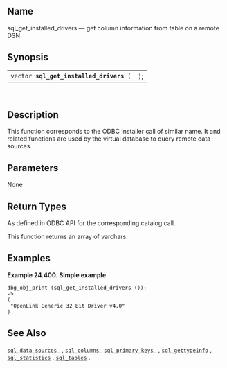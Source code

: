 <div>

<div>

</div>

<div>

## Name

sql_get_installed_drivers — get column information from table on a
remote DSN

</div>

<div>

## Synopsis

<div>

|                                              |      |
|----------------------------------------------|------|
| `vector `**`sql_get_installed_drivers`**` (` | `)`; |

<div>

 

</div>

</div>

</div>

<div>

## Description

This function corresponds to the ODBC Installer call of similar name. It
and related functions are used by the virtual database to query remote
data sources.

</div>

<div>

## Parameters

None

</div>

<div>

## Return Types

As defined in ODBC API for the corresponding catalog call.

This function returns an array of varchars.

</div>

<div>

## Examples

<div>

**Example 24.400. Simple example**

<div>

``` screen
dbg_obj_print (sql_get_installed_drivers ());
->
(
 "OpenLink Generic 32 Bit Driver v4.0"
)
```

</div>

</div>

  

</div>

<div>

## See Also

<a href="fn_sql_data_sources.html" class="link"
title="sql_data_sources"><code
class="function">sql_data_sources </code></a> ,
<a href="fn_sql_columns.html" class="link" title="sql_columns"><code
class="function">sql_columns </code></a>
<a href="fn_sql_primary_keys.html" class="link"
title="sql_primary_keys"><code
class="function">sql_primary_keys </code></a> ,
<a href="fn_sql_gettypeinfo.html" class="link"
title="sql_gettypeinfo"><code
class="function">sql_gettypeinfo</code></a> ,
<a href="fn_sql_statistics.html" class="link"
title="sql_statistics"><code class="function">sql_statistics</code></a>
, <a href="fn_sql_tables.html" class="link" title="sql_tables"><code
class="function">sql_tables</code></a> .

</div>

</div>
